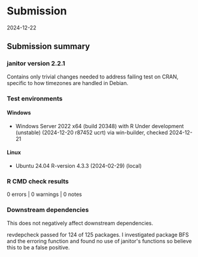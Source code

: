 # Submission
2024-12-22

## Submission summary

### janitor version 2.2.1
Contains only trivial changes needed to address failing test on CRAN, specific to how timezones are handled in Debian. 

### Test environments

#### Windows
* Windows Server 2022 x64 (build 20348) with R Under development (unstable) (2024-12-20 r87452 ucrt) via win-builder, checked 2024-12-21

#### Linux
* Ubuntu 24.04 R-version 4.3.3 (2024-02-29) (local)

### R CMD check results
0 errors | 0 warnings | 0 notes

### Downstream dependencies
This does not negatively affect downstream dependencies.

revdepcheck passed for 124 of 125 packages. I investigated package BFS and the erroring function and found no use of janitor's functions so believe this to be a false positive.